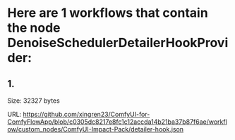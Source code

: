 # Here are 1 workflows that contain the node DenoiseSchedulerDetailerHookProvider:

## 1. 

Size: 32327 bytes

URL: https://github.com/xingren23/ComfyUI-for-ComfyFlowApp/blob/c0305dc8217e8fc1c12accda14b21ba37b87f6ae/workflow/custom_nodes/ComfyUI-Impact-Pack/detailer-hook.json


